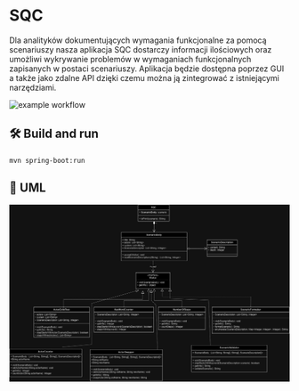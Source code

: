 # SQC

Dla analityków dokumentujących wymagania funkcjonalne za pomocą scenariuszy nasza aplikacja SQC dostarczy informacji ilościowych oraz umożliwi wykrywanie problemów w wymaganiach funkcjonalnych zapisanych w postaci scenariuszy. Aplikacja będzie dostępna poprzez GUI a także jako zdalne API dzięki czemu można ją zintegrować z istniejącymi narzędziami.

![example workflow](https://github.com/AnnoyingYugo/SQC/actions/workflows/ci.yml/badge.svg)

## 🛠 Build and run

`mvn spring-boot:run`

## 🔀 UML

![UML Diagram](umll.drawio.png)
